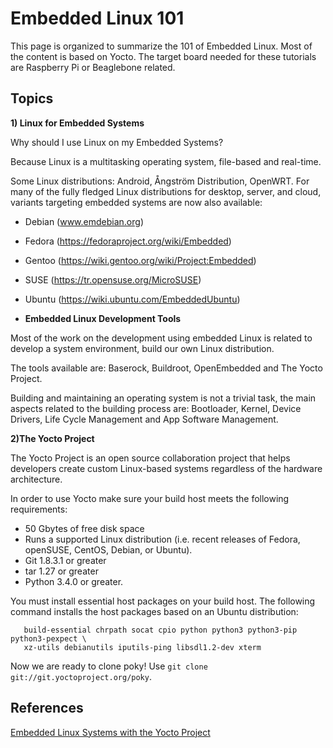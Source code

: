 # Embedded Linux 101

This page is organized to summarize the 101 of Embedded Linux. Most of the content is based on Yocto. The target board needed for these tutorials are Raspberry Pi or Beaglebone related. 

## Topics 

**1) Linux for Embedded Systems**

Why should I use Linux on my Embedded Systems? 

Because Linux is a multitasking operating system, file-based and real-time. 

Some Linux distributions: Android, Ångström Distribution, OpenWRT. For many of the fully fledged Linux distributions for desktop, server, and cloud, variants
targeting embedded systems are now also available:

- Debian (www.emdebian.org)
- Fedora (https://fedoraproject.org/wiki/Embedded)
- Gentoo (https://wiki.gentoo.org/wiki/Project:Embedded)
- SUSE (https://tr.opensuse.org/MicroSUSE)
- Ubuntu (https://wiki.ubuntu.com/EmbeddedUbuntu)

- **Embedded Linux Development Tools** 

Most of the work on the development using embedded Linux is related to develop a system environment, build our own Linux distribution. 

The tools available are: Baserock, Buildroot, OpenEmbedded and The Yocto Project. 

Building and maintaining an operating system is not a trivial task, the main aspects related to the building process are:  Bootloader, Kernel, Device Drivers, Life Cycle Management and App Software Management. 

**2)The Yocto Project**

The Yocto Project is an open source collaboration project that helps developers create custom Linux-based systems regardless of the hardware architecture.

In order to use Yocto make sure your build host meets the following requirements:

- 50 Gbytes of free disk space
- Runs a supported Linux distribution (i.e. recent releases of Fedora, openSUSE, CentOS, Debian, or Ubuntu).
- Git 1.8.3.1 or greater
- tar 1.27 or greater
- Python 3.4.0 or greater.

You must install essential host packages on your build host. The following command installs the host packages based on an Ubuntu distribution:

```sudo apt-get install gawk wget git-core diffstat unzip texinfo gcc-multilib \
   build-essential chrpath socat cpio python python3 python3-pip python3-pexpect \
   xz-utils debianutils iputils-ping libsdl1.2-dev xterm
``` 

Now we are ready to clone poky! Use `git clone git://git.yoctoproject.org/poky`. 


## References 

[Embedded Linux Systems with the Yocto Project](http://book.yoctoprojectbook.com/index)


